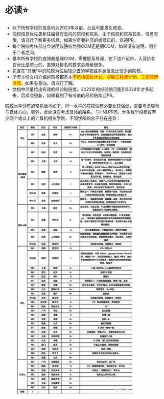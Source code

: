 # 必读⭐

* 以下所有学校的信息均为2023年以前，此后可能发生改变。
* 院校信息优先更新往届曾有去向的院校和院系，由于院校和院系较多，信息有限，请自行了解更多信息。如果你有要补充的或修正的，欢迎PR。
* 每个院校考核部分会说明该院校为强COM还是弱COM，如果没有说明，则介于二者之间。
* 基本所有学校的直博都是弱COM，需要联系导师，在下述介绍中，入营排名百分比是硕士的，直博对排名的要求会降低很多。
* 包含在"其他"中的院校为往届较少去的学校或本身信息比较少的院校。
* 所有本份文档介绍的院校都基本<mark style="color:red;">不包括国优计划、卓越工程师计划、工程硕博专项</mark>，如果有意向，请自行了解。
* 文档中尽量给出有效的经验贴链接，2023年的经验贴可能到2024年才多起来，后续会更新，如果看到了有价值的经验贴欢迎PR。

[^国优计划]: 2023年出台，研究生在读期间修读一部分教育学课程，毕业时拿到本专业学位同时获得相应教育学位和中小学教师资格证，主要面向理工科推免。

院校水平分布的常见版本如下，同一水平的院校没有必要比较强弱，需要考虑导师与具体方向，另外，此处没有考虑具体的院系，与HNU不同，大多数学校都有至少两个或以上的计算机相关学院，不同学院的水平存在差异：

<figure><img src="../.gitbook/assets/计算机专业保研.jpeg" alt="" width="375"><figcaption></figcaption></figure>




